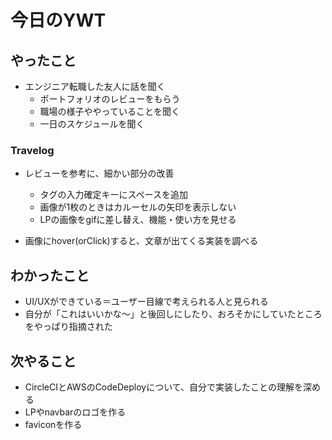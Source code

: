 # 今日のYWT

## やったこと

- エンジニア転職した友人に話を聞く
  - ポートフォリオのレビューをもらう
  - 職場の様子ややっていることを聞く
  - 一日のスケジュールを聞く

### Travelog

- レビューを参考に、細かい部分の改善
  - タグの入力確定キーにスペースを追加
  - 画像が1枚のときはカルーセルの矢印を表示しない
  - LPの画像をgifに差し替え、機能・使い方を見せる

- 画像にhover(orClick)すると、文章が出てくる実装を調べる

## わかったこと

- UI/UXができている＝ユーザー目線で考えられる人と見られる
- 自分が「これはいいかな〜」と後回しにしたり、おろそかにしていたところをやっぱり指摘された

## 次やること

- CircleCIとAWSのCodeDeployについて、自分で実装したことの理解を深める
- LPやnavbarのロゴを作る
- faviconを作る
